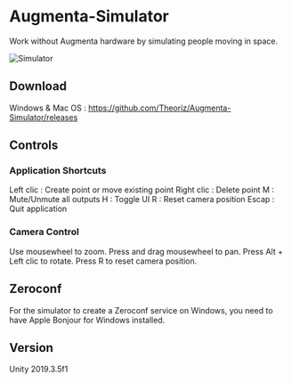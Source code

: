 # Augmenta-Simulator

Work without Augmenta hardware by simulating people moving in space.

![Simulator](https://github.com/Theoriz/Augmenta/blob/gh-pages/res/gif/simulator2.gif) 

## Download

Windows & Mac OS : https://github.com/Theoriz/Augmenta-Simulator/releases

## Controls

### Application Shortcuts

Left clic : Create point or move existing point
Right clic : Delete point
M : Mute/Unmute all outputs
H : Toggle UI
R : Reset camera position
Escap : Quit application

### Camera Control

Use mousewheel to zoom.
Press and drag mousewheel to pan.
Press Alt + Left clic to rotate.
Press R to reset camera position.

## Zeroconf

For the simulator to create a Zeroconf service on Windows, you need to have Apple Bonjour for Windows installed.

## Version

Unity 2019.3.5f1
